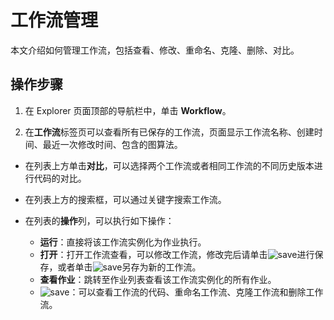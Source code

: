 # 工作流管理

本文介绍如何管理工作流，包括查看、修改、重命名、克隆、删除、对比。

## 操作步骤

1. 在 Explorer 页面顶部的导航栏中，单击 **Workflow**。

2. 在**工作流**标签页可以查看所有已保存的工作流，页面显示工作流名称、创建时间、最近一次修改时间、包含的图算法。

  - 在列表上方单击**对比**，可以选择两个工作流或者相同工作流的不同历史版本进行代码的对比。

  - 在列表上方的搜索框，可以通过关键字搜索工作流。

  - 在列表的**操作**列，可以执行如下操作：

    - **运行**：直接将该工作流实例化为作业执行。
    - **打开**：打开工作流查看，可以修改工作流，修改完后请单击![save](https://docs-cdn.nebula-graph.com.cn/figures/workflow-save-220623.png)进行保存，或者单击![save](https://docs-cdn.nebula-graph.com.cn/figures/workflow-saveAs-220623.png)另存为新的工作流。
    - **查看作业**：跳转至作业列表查看该工作流实例化的所有作业。
    - ![save](https://docs-cdn.nebula-graph.com.cn/figures/workflow-more-220623.png)：可以查看工作流的代码、重命名工作流、克隆工作流和删除工作流。